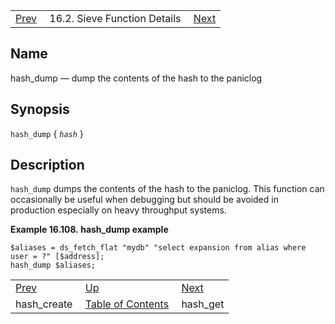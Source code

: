 |     |     |     |
| --- | --- | --- |
| [Prev](sieve.ref.hash_create)  | 16.2. Sieve Function Details |  [Next](sieve.ref.hash_get) |

<a name="sieve.ref.hash_dump"></a>
## Name

hash_dump — dump the contents of the hash to the paniclog

## Synopsis

`hash_dump` { *`hash`* }

<a name="idp30897952"></a>
## Description

`hash_dump` dumps the contents of the hash to the paniclog. This function can occasionally be useful when debugging but should be avoided in production especially on heavy throughput systems.

<a name="example.hash_dump"></a>

**Example 16.108. hash_dump example**

```
$aliases = ds_fetch_flat "mydb" "select expansion from alias where user = ?" [$address];
hash_dump $aliases;
```


|     |     |     |
| --- | --- | --- |
| [Prev](sieve.ref.hash_create)  | [Up](sieve.ref.files) |  [Next](sieve.ref.hash_get) |
| hash_create  | [Table of Contents](index) |  hash_get |
